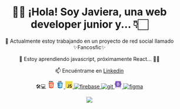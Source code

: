 <h1 align="center">👋🏻 ¡Hola! Soy Javiera, una web developer junior y... 👇🏻</h1>

 <p align="center">🔭 Actualmente estoy trabajando en un proyecto de red social llamado ✨Fancosfic✨</p>
 <p align="center">🌱 Estoy aprendiendo javascript, próximamente React... 🤟🏻</p>
 <p align="center">📫 Encuéntrame en <a href="https://www.linkedin.com/in/javiera-kammle/">Linkedin</a></p> 
 <p align="center"> 🛠️💻 <a href="https://www.w3.org/html/" target="_blank" rel="noreferrer"> <img src="https://raw.githubusercontent.com/devicons/devicon/master/icons/html5/html5-original-wordmark.svg" alt="html5" width="20" height="20"/></a> <a href="https://www.w3schools.com/css/" target="_blank" rel="noreferrer"> <img src="https://raw.githubusercontent.com/devicons/devicon/master/icons/css3/css3-original-wordmark.svg" alt="css3" width="20" height="20"/> </a> <a href="https://developer.mozilla.org/en-US/docs/Web/JavaScript" target="_blank" rel="noreferrer"><a href="https://developer.mozilla.org/en-US/docs/Web/JavaScript" target="_blank" rel="noreferrer"> <img src="https://raw.githubusercontent.com/devicons/devicon/master/icons/javascript/javascript-original.svg" alt="javascript" width="20" height="20"/> <a href="https://firebase.google.com/" target="_blank" rel="noreferrer"> <img src="https://www.vectorlogo.zone/logos/firebase/firebase-icon.svg" alt="firebase" width="20" height="20"/> </a> <a href="https://git-scm.com/" target="_blank" rel="noreferrer"> <img src="https://www.vectorlogo.zone/logos/git-scm/git-scm-icon.svg" alt="git" width="20" height="20"/> </a>   <a href="https://getbootstrap.com" target="_blank" rel="noreferrer"> <img src="https://raw.githubusercontent.com/devicons/devicon/master/icons/bootstrap/bootstrap-plain-wordmark.svg" alt="bootstrap" width="20" height="20"/></a><a href="https://www.figma.com/" target="_blank" rel="noreferrer"> <img src="https://www.vectorlogo.zone/logos/figma/figma-icon.svg" alt="figma" width="20" height="20"/></a></p>
<p align="center"><img src="https://user-images.githubusercontent.com/26625809/177222091-4b0c35a0-9bb8-45d1-9acb-ee7d1b1bb566.png" width="50px"> </p>

